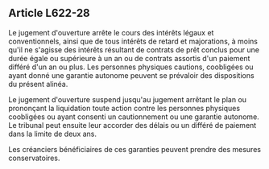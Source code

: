 Article L622-28
----
Le jugement d'ouverture arrête le cours des intérêts légaux et conventionnels,
ainsi que de tous intérêts de retard et majorations, à moins qu'il ne s'agisse
des intérêts résultant de contrats de prêt conclus pour une durée égale ou
supérieure à un an ou de contrats assortis d'un paiement différé d'un an ou
plus. Les personnes physiques cautions, coobligées ou ayant donné une garantie
autonome peuvent se prévaloir des dispositions du présent alinéa.

Le jugement d'ouverture suspend jusqu'au jugement arrêtant le plan ou prononçant
la liquidation toute action contre les personnes physiques coobligées ou ayant
consenti un cautionnement ou une garantie autonome. Le tribunal peut ensuite
leur accorder des délais ou un différé de paiement dans la limite de deux ans.

Les créanciers bénéficiaires de ces garanties peuvent prendre des mesures
conservatoires.
